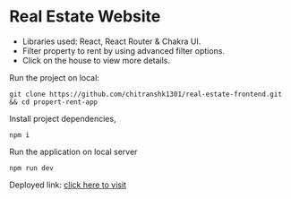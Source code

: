 # Real Estate Website
- Libraries used: React, React Router & Chakra UI.
- Filter property to rent by using advanced filter options.
- Click on the house to view more details.

Run the project on local:
```
git clone https://github.com/chitranshk1301/real-estate-frontend.git && cd propert-rent-app
```
Install project dependencies,
```
npm i
```
Run the application on local server
```
npm run dev
```
Deployed link: [click here to visit](https://real-estate-frontend-mu.vercel.app/)

